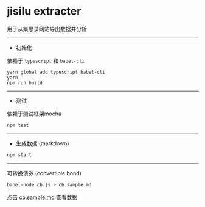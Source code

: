 jisilu extracter
====

用于从集思录网站导出数据并分析

---

- 初始化

依赖于 `typescript` 和 `babel-cli`

```
yarn global add typescript babel-cli
yarn
npm run build
```

---

- 测试

依赖于测试框架mocha

```bash
npm test
```

---

- 生成数据 (markdown)

```bash
npm start
```

---

可转换债券 (convertible bond)

```bash
babel-node cb.js > cb.sample.md
```

点击 [cb.sample.md](./cb.sample.md) 查看数据